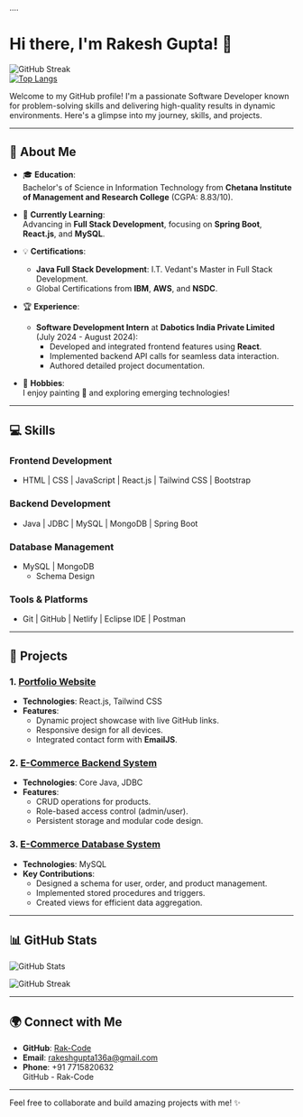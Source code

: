 


.... 


# Hi there, I'm Rakesh Gupta! 👋  

![GitHub Streak](https://streak-stats.demolab.com/?user=Rak-Code&theme=light&date_format=M%20j%5B%2C%20Y%5D)  
[![Top Langs](https://github-readme-stats.vercel.app/api/top-langs/?username=Rak-Code&hide=css,html)](https://github.com/Rak-Code/github-readme-stats)  

Welcome to my GitHub profile! I'm a passionate Software Developer known for problem-solving skills and delivering high-quality results in dynamic environments. Here's a glimpse into my journey, skills, and projects.

---

## 🚀 About Me  

- 🎓 **Education**:  
  Bachelor's of Science in Information Technology from **Chetana Institute of Management and Research College** (CGPA: 8.83/10).  

- 🌱 **Currently Learning**:  
  Advancing in **Full Stack Development**, focusing on **Spring Boot**, **React.js**, and **MySQL**.  

- 💡 **Certifications**:  
  - **Java Full Stack Development**: I.T. Vedant's Master in Full Stack Development.  
  - Global Certifications from **IBM**, **AWS**, and **NSDC**.  

- 🏆 **Experience**:  
  - **Software Development Intern** at **Dabotics India Private Limited** (July 2024 - August 2024):  
    - Developed and integrated frontend features using **React**.  
    - Implemented backend API calls for seamless data interaction.  
    - Authored detailed project documentation.  

- 🎨 **Hobbies**:  
  I enjoy painting 🎨 and exploring emerging technologies!  

---

## 💻 Skills  

### **Frontend Development**  
- HTML | CSS | JavaScript | React.js | Tailwind CSS | Bootstrap  

### **Backend Development**  
- Java | JDBC | MySQL | MongoDB | Spring Boot  

### **Database Management**  
- MySQL | MongoDB  
  - Schema Design  
      

### **Tools & Platforms**  
- Git | GitHub | Netlify | Eclipse IDE | Postman  

---

## 🌟 Projects  

### 1. [Portfolio Website](https://github.com/Rak-Code/rakportfolio)  
- **Technologies**: React.js, Tailwind CSS  
- **Features**:  
  - Dynamic project showcase with live GitHub links.  
  - Responsive design for all devices.  
  - Integrated contact form with **EmailJS**.  

### 2. [E-Commerce Backend System](https://github.com/Rak-Code/JavaFinalProject)  
- **Technologies**: Core Java, JDBC  
- **Features**:  
  - CRUD operations for products.  
  - Role-based access control (admin/user).  
  - Persistent storage and modular code design.  

### 3. [E-Commerce Database System](https://github.com/Rak-Code/MySQLProject)  
- **Technologies**: MySQL  
- **Key Contributions**:  
  - Designed a schema for user, order, and product management.  
  - Implemented stored procedures and triggers.  
  - Created views for efficient data aggregation.  

---

## 📊 GitHub Stats  

![GitHub Stats](https://github-readme-stats.vercel.app/api?username=Rak-Code&show_icons=true&theme=light&hide=issues&count_private=true&include_all_commits=true)  

![GitHub Streak](https://streak-stats.demolab.com/?user=Rak-Code&theme=light&date_format=M%20j%5B%2C%20Y%5D)  

---

## 🌍 Connect with Me  

- **GitHub**: [Rak-Code](https://github.com/Rak-Code)  
- **Email**: [rakeshgupta136a@gmail.com](mailto:rakeshgupta136a@gmail.com)  
- **Phone**: +91 7715820632  
GitHub - Rak-Code

---

Feel free to collaborate and build amazing projects with me! ✨  

